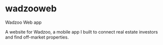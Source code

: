 # wadzooweb
Wadzoo Web app

A website for Wadzoo, a mobile app I built to connect real estate investors and find off-market properties.
